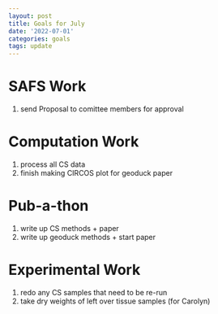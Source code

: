 ```yaml
---
layout: post
title: Goals for July
date: '2022-07-01'
categories: goals
tags: update
---
```


# SAFS Work
1. send Proposal to comittee members for approval 

# Computation Work
1. process all CS data 
2. finish making CIRCOS plot for geoduck paper

# Pub-a-thon
1. write up CS methods + paper
2. write up geoduck methods + start paper

# Experimental Work
1. redo any CS samples that need to be re-run
2. take dry weights of left over tissue samples (for Carolyn) 
